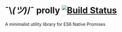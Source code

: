 # ¯\\_(ツ)_/¯ prolly [![Build Status](https://travis-ci.org/growombud/prolly.svg?branch=master)](https://travis-ci.org/growombud/prolly)
A minimalist utility library for ES6 Native Promises
